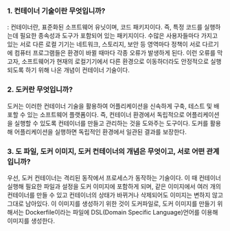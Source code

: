 ### 1. 컨테이너 기술이란 무엇입니까?
: 컨테이너란, 표준화된 소프트웨어 유닛이며, 코드 패키지이다. 즉, 특정 코드를 실행하는데 필요한 종속성과 도구가 포함되어 있는 패키지이다. 
수많은 사용자들마다 가지고 있는 서로 다른 로컬 기기는 네트워크, 스토리지, 보안 등 영역마다 정책이 서로 다르기에 컴퓨터 프로그램들은 환경이 바뀔 때마다 각종 오류가 발생하게 된다. 이런 오류를 막고자, 소프트웨어가 현재의 로컬기기에서 다른 환경으로 이동하더라도 안정적으로 실행되도록 하기 위해 나온 개념이 컨테이너 기술이다. 

### 2. 도커란 무엇입니까?
도커는 이러한 컨테이너 기술을 활용하여 어플리케이션을 신속하게 구축, 테스트 및 배포할 수 있는 소프트웨어 플랫폼이다. 즉, 컨테이너 환경에서 독립적으로 어플리케이션을 실행할 수 있도록 컨테이너를 만들고 관리하는 것을 도와주는 도구이다. 도커를 활용해 어플리케이션을 실행하면 독립적인 환경에서 일관된 결과를 보장한다.


### 3. 도 파일, 도커 이미지, 도커 컨테이너의 개념은 무엇이고, 서로 어떤 관계입니까?
우선, 도커 컨테이너는 격리된 동작에서 프로세스가 동작하는 기술이다. 이 때 컨테이너 실행해 필요한 파일과 설정을 도커 이미지에 포함하게 되며, 같은 이미지에서 여러 개의 컨테이너를 만들 수 있고 컨테이너의 상태가 바뀌거나 삭제되어도 이미지는 변하지 않고 그대로 남아있다. 이 이미지를 생성하기 위한 것이 도커파일로, 도커 이미지를 만들기 위해서는 Dockerfile이라는 파일에 DSL(Domain Specific Language)언어를 이용해 이미지를 생성한다. 